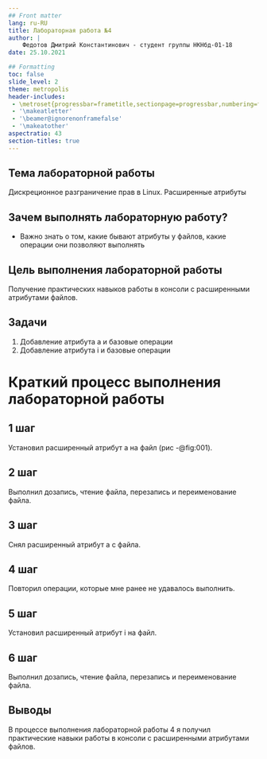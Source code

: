 ```yaml
---
## Front matter
lang: ru-RU
title: Лабораторная работа №4
author: |
	Федотов Дмитрий Константинович - студент группы НКНбд-01-18
date: 25.10.2021

## Formatting
toc: false
slide_level: 2
theme: metropolis
header-includes: 
 - \metroset{progressbar=frametitle,sectionpage=progressbar,numbering=fraction}
 - '\makeatletter'
 - '\beamer@ignorenonframefalse'
 - '\makeatother'
aspectratio: 43
section-titles: true
---
```


## Тема лабораторной работы

Дискреционное разграничение прав в Linux. Расширенные атрибуты

## Зачем выполнять лабораторную работу?

- Важно знать о том, какие бывают атрибуты у файлов, какие операции они позволяют выполнять


## Цель выполнения лабораторной работы

Получение практических навыков работы в консоли с расширенными атрибутами файлов.

## Задачи 

1. Добавление атрибута а и базовые операции
2. Добавление атрибута i и базовые операции

# Краткий процесс выполнения лабораторной работы

## 1 шаг

Установил расширенный атрибут a на файл (рис -@fig:001).

## 2 шаг

Выполнил дозапись, чтение файла, перезапись и переименование файла.

## 3 шаг

Снял расширенный атрибут a с файла.


## 4 шаг

Повторил операции, которые мне ранее не удавалось выполнить.

## 5 шаг

Установил расширенный атрибут i на файл.


## 6 шаг

Выполнил дозапись, чтение файла, перезапись и переименование файла.

## Выводы

В процессе выполнения лабораторной работы 4 я получил практические навыки работы в консоли с расширенными атрибутами файлов.